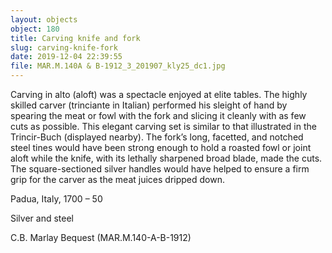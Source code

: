 ```yaml
---
layout: objects
object: 180
title: Carving knife and fork
slug: carving-knife-fork
date: 2019-12-04 22:39:55
file: MAR.M.140A & B-1912_3_201907_kly25_dc1.jpg
---
```

Carving in alto (aloft) was a spectacle enjoyed at elite tables. The highly skilled carver (trinciante in Italian) performed his sleight of hand by spearing the meat or fowl with the fork and slicing it cleanly with as few cuts as possible. This elegant carving set is similar to that illustrated in the Trincir-Buch (displayed nearby). The fork’s long, facetted, and notched steel tines would have been strong enough  to hold a roasted fowl or joint aloft while the  knife, with its lethally sharpened broad blade, made the cuts. The square-sectioned silver handles would have helped to ensure a firm grip for the carver as the meat juices dripped down.  

Padua, Italy, 1700 – 50

Silver and steel  

C.B. Marlay Bequest (MAR.M.140-A-B-1912)

